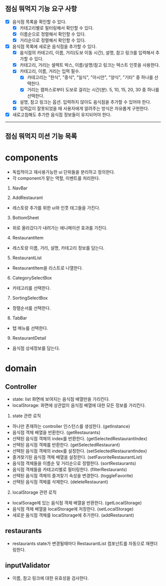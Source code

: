 ## 점심 뭐먹지 기능 요구 사항

- [x] 음식점 목록을 확인할 수 있다.
  - [x] 카테고리별로 필터링해서 확인할 수 있다.
  - [x] 이름순으로 정렬해서 확인할 수 있다.
  - [x] 거리순으로 정렬해서 확인할 수 있다.
- [x] 음식점 목록에 새로운 음식점을 추가할 수 있다.
  - [x] 음식점의 카테고리, 이름, 거리(도보 이동 시간), 설명, 참고 링크를 입력해서 추가할 수 있다.
  - [x] 카테고리, 거리는 셀렉트 박스, 이름/설명/참고 링크는 텍스트 인풋을 사용한다.
  - [x] 카테고리, 이름, 거리는 입력 필수.
    - [x] 카테고리는 "한식", "중식", "일식", "아시안", "양식", "기타" 중 하나를 선택한다.
    - [x] 거리는 캠퍼스로부터 도보로 걸리는 시간(분). 5, 10, 15, 20, 30 중 하나를 선택한다.
  - [x] 설명, 참고 링크는 옵션. 입력하지 않아도 음식점을 추가할 수 있어야 한다.
  - [x] 입력값이 잘못되었을 때 사용자에게 알려주는 방식은 자유롭게 구현한다.
- [x] 새로고침해도 추가한 음식점 정보들이 유지되어야 한다.

---

## 점심 뭐먹지 미션 기능 목록

# components

- 독립적이고 재사용가능한 ui 단위들을 분리하고 정의한다.
- 각 component가 맡는 역할, 이벤트를 처리한다.

1. NavBar

2. AddRestaurant

- 레스토랑 추가를 위한 ui와 인풋 태그들을 가진다.

3. BottomSheet

- 위로 올라갔다가 내려가는 애니메이션 효과를 가진다.

4. RestaurantItem

- 레스토랑 이름, 거리, 설명, 카테고리 정보를 담는다.

5. RestaurantList

- RestaurantItem을 리스트로 나열한다.

6. CategorySelectBox

- 카테고리를 선택한다.

7. SortingSelectBox

- 정렬순서를 선택한다.

8. TabBar

- 탭 메뉴를 선택한다.

9. RestaurantDetail

- 음식점 상세정보를 담는다.

# domain

## Controller

- state: list 화면에 보여지는 음식점 배열만을 가리킨다.
- localStorage: 화면에 상관없이 음식점 배열에 대한 모든 정보를 가리킨다.

1. state 관련 로직

- 하나만 존재하는 controller 인스턴스를 생성한다. (getInstance)
- 음식점 객체 배열을 반환한다. (getRestaurants)
- 선택된 음식점 객체의 index를 반환한다. (getSelectedRestaurantIndex)
- 선택된 음식점 객체를 반환한다. (getSelectedRestaurant)
- 선택된 음식점 객체의 index를 설정한다. (setSelectedRestaurantIndex)
- 즐겨찾기된 음식점 객체 배열을 설정한다. (setFavoriteRestaurantList)
- 음식점 객체들을 이름순 및 거리순으로 정렬한다. (sortRestaurants)
- 음식점 객체들을 카테고리별로 필터링한다. (filterRestaurants)
- 선택된 음식점 객체의 즐겨찾기 속성을 변경한다. (toggleFavorite)
- 선택된 음식점 객체를 삭제한다. (deleteRestaurant)

2. localStorage 관련 로직

- localSorage에 있는 음식점 객체 배열을 반환한다. (getLocalStorage)
- 음식점 객체 배열을 localStorage에 저장한다. (setLocalStorage)
- 새로운 음식점 객체를 localStorage에 추가한다. (addRestaurant)

## restaurants

- restaurants state가 변경될때마다 RestaurantList 컴포넌트를 자동으로 재렌더링한다.

## inputValidator

- 이름, 참고 링크에 대한 유효성을 검사한다.
